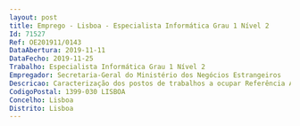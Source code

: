 ```yaml
--- 
layout: post
title: Emprego - Lisboa - Especialista Informática Grau 1 Nível 2
Id: 71527
Ref: OE201911/0143
DataAbertura: 2019-11-11
DataFecho: 2019-11-25
Trabalho: Especialista Informática Grau 1 Nível 2
Empregador: Secretaria-Geral do Ministério dos Negócios Estrangeiros
Descricao: Caracterização dos postos de trabalhos a ocupar Referência A  Acompanhamento, manutenção e desenvolvimento de sistemas Aplicacionais Web (1 posto de trabalho)Caracterização da função  Acompanhamento de projetos de sistemas Aplicacionais e Web Manutenção e ou desenvolvimento aplicacional Web orientado para plataformas Web (portais, sítiosWeb, intranet, web apps, entre outros), internas ou públicas, ao nível de frontend, de backend ede administração das mesmas.Perfil pretendido Conhecimentos específicos Conhecimentos mínimos  Linguagens de programação e estruturas de dados (PHP, HTML5,JavaScript, JSON, XML, SQL), Aplicações Web (Joomla), servidores Web (Nginx), acessibilidade,usabilidade, protocolos (HTTP S), sistemas operativos (Linux CentOS, Microsoft Windows Server),bases de dados (MariaDB).Conhecimentos recomendados  Linguagens de programação e estruturas de dados (CSS3,C#, Java, Bash Shell, entre outras), aplicações Web (Drupal, Moodle, entre outras), servidoresWeb  (Apache, Apache Tomcat, Microsoft IIS), normas internacionais (W3C, IETF, entre outras),desempenho, cibersegurança, firewalls publicadores, SEO, design responsivo, protocolos (TCP,DNS, SMTP S, LDAP S, SAML, outros), RESTful API, sistemas operativos (Android, iOS), basesde dados (MySQL, SQL Server, PostgreSQL).Referência B — Administração de Redes, Segurança e Sistemas (1 posto de trabalho)Caracterização da função  Gestão e manutenção da infraestrutura informática garantindoa fiabilidade, integridade e segurança dos sistemas e respetivas redes internas e de perímetro.Planeamento de infraestruturas com base na segurança de voz e dados, com respetiva análise deperformance de tráfego. Capacidade para auditoria, análise forense e mitigação de incidentes noâmbito da ciber segurança.Perfil pretendido Conhecimentos específicos Gestão e administração de equipamentos de segurança dos fabricantes Checkpoint, Fortinete ou Clearpass Gestão e administração de equipamentos da plataforma SSL VPN do fabricante F5 Parametrização, configuração e gestão de ativos de rede em equipamentos CISCO Implementação procedimentos e políticas internas referentes à otimização e respetiva segurançada infraestrutura, para a realização de auditorias de segurança informática Elaboração de procedimentos de planeamento, análise, levantamento, mapeamento e otimização de infraestruturas (Redes e Servidores) Conhecimentos em proteção de dados e gestão de análise de vulnerabilidades (IDS, IPS, Anti Spam,Antibot, Anti Ramsomware, Application Control, Antimalware, Threat Prevention, Sandboxing, Endpoint Security e ou SIEMs) Implementação procedimentos e políticas internas referentes à otimização e respetiva segurançada infraestrutura, para a realização de auditorias de segurança informática Elaboração de procedimentos de planeamento, análise, levantamento, mapeamento e otimizaçãode infraestruturas (Redes e Servidores) Conhecimentos mínimos em auditoria, análise forense e mitigação de incidentes de segurançainformática, com base nos resultados obtidos de diferentes sistemas para os correlacionar e agirna resolução dos mesmos  Conhecimentos mínimos em software de testes de intrusão e monitorizaçãode sistemas de segurança Conhecimentos mínimos na implementação, gestão e otimização de servidores WindowsServer, Linux e ambientes virtuais do fabricante VMWare 
CodigoPostal: 1399-030 LISBOA
Concelho: Lisboa
Distrito: Lisboa
--- 
```

